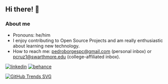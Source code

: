 ## Hi there! 👋

### About me

- Pronouns: he/him
- I enjoy contributing to Open Source Projects and am really enthusiastic about learning new technology. 
- How to reach me: pedroborgespc@gmail.com (personal inbox) or pcruz1@swarthmore.edu (college-affiliated inbox).

[![linkedin](https://img.shields.io/badge/LinkedIn-0077B5?style=for-the-badge&logo=linkedin&logoColor=white)](https://www.linkedin.com/in/pedroborgespc/)
[![behance](https://img.shields.io/badge/Behance-0054F7?style=for-the-badge&logo=behance&logoColor=white)](https://www.behance.net/pedrocruz44)

[![GitHub Trends SVG](https://api.githubtrends.io/user/svg/pedroborgescruz/langs)](https://githubtrends.io)
